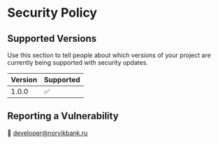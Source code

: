 # Security Policy

## Supported Versions

Use this section to tell people about which versions of your project are
currently being supported with security updates.

| Version | Supported          |
|---------| ------------------ |
| 1.0.0   | :white_check_mark: |

## Reporting a Vulnerability

📧 [developer@norvikbank.ru](mailto:developer@norvikbank.ru)
